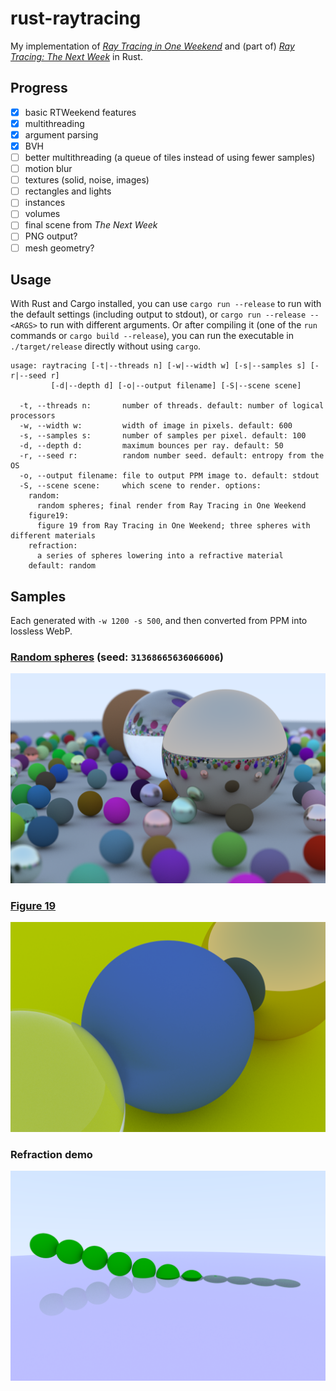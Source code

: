 rust-raytracing
===============

My implementation of [_Ray Tracing in One Weekend_](https://raytracing.github.io/books/RayTracingInOneWeekend.html) and (part of) [_Ray Tracing: The Next Week_](https://raytracing.github.io/books/RayTracingTheNextWeek.html) in Rust.

## Progress

- [x] basic RTWeekend features
- [x] multithreading
- [x] argument parsing
- [x] BVH
- [ ] better multithreading (a queue of tiles instead of using fewer samples)
- [ ] motion blur
- [ ] textures (solid, noise, images)
- [ ] rectangles and lights
- [ ] instances
- [ ] volumes
- [ ] final scene from _The Next Week_
- [ ] PNG output?
- [ ] mesh geometry?

## Usage

With Rust and Cargo installed, you can use `cargo run --release` to run with the default settings (including output to stdout), or `cargo run --release -- <ARGS>` to run with different arguments. Or after compiling it (one of the `run` commands or `cargo build --release`), you can run the executable in `./target/release` directly without using `cargo`.

```
usage: raytracing [-t|--threads n] [-w|--width w] [-s|--samples s] [-r|--seed r] 
         [-d|--depth d] [-o|--output filename] [-S|--scene scene]

  -t, --threads n:       number of threads. default: number of logical processors
  -w, --width w:         width of image in pixels. default: 600
  -s, --samples s:       number of samples per pixel. default: 100
  -d, --depth d:         maximum bounces per ray. default: 50
  -r, --seed r:          random number seed. default: entropy from the OS
  -o, --output filename: file to output PPM image to. default: stdout
  -S, --scene scene:     which scene to render. options:
    random:
      random spheres; final render from Ray Tracing in One Weekend
    figure19:
      figure 19 from Ray Tracing in One Weekend; three spheres with different materials
    refraction:
      a series of spheres lowering into a refractive material
    default: random
```

## Samples

Each generated with `-w 1200 -s 500`, and then converted from PPM into lossless WebP.

### [Random spheres](https://raytracing.github.io/books/RayTracingInOneWeekend.html#wherenext?/afinalrender) (seed: `31368665636066006`)

![](samples/random.webp)

### [Figure 19](https://raytracing.github.io/books/RayTracingInOneWeekend.html#positionablecamera/positioningandorientingthecamera)

![](samples/figure19.webp)

### Refraction demo

![](samples/refraction.webp)
